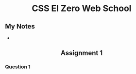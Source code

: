 <h1 align="center">CSS El Zero Web School</h1>


## My Notes
- 


<h2 align="center">Assignment 1</h2>

### Question 1